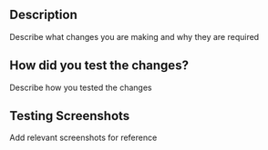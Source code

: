 ## Description
Describe what changes you are making and why they are required

## How did you test the changes?
Describe how you tested the changes

## Testing Screenshots
Add relevant screenshots for reference